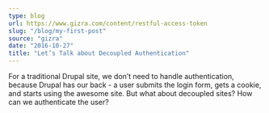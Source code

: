 ```yaml
---
type: blog
url: https://www.gizra.com/content/restful-access-token
slug: "/blog/my-first-post"
source: "gizra"
date: "2016-10-27"
title: "Let’s Talk about Decoupled Authentication"
---
```

For a traditional Drupal site, we don’t need to handle authentication, because Drupal has our back - a user submits
the login form, gets a cookie, and starts using the awesome site. But what about decoupled sites? How can we
authenticate the user?
